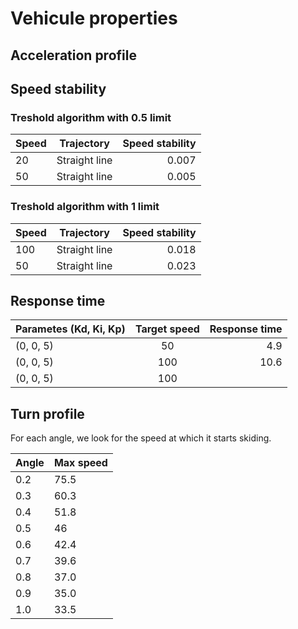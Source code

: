 # Vehicule properties

## Acceleration profile


## Speed stability 

### Treshold algorithm with 0.5 limit

| Speed       | Trajectory    | Speed stability|
| :---        |    :----:     |          ---:  |
| 20          | Straight line | 0.007          |
| 50          | Straight line | 0.005          |

### Treshold algorithm with 1 limit

| Speed       | Trajectory    | Speed stability|
| :---        |    :----:     |          ---:  |
| 100         | Straight line | 0.018          |
| 50          | Straight line | 0.023          |


## Response time

| Parametes (Kd, Ki, Kp)   | Target speed  | Response time  |
| :---                     |    :----:     |          ---:  |
| (0, 0, 5)                | 50            | 4.9            |
| (0, 0, 5)                | 100           | 10.6           |
| (0, 0, 5)                | 100           |                |


## Turn profile

For each angle, we look for the speed at which it starts skiding.

| Angle | Max speed |
|  :--- |  :---     |
|  0.2  |  75.5     |
|  0.3  |  60.3     |
|  0.4  |  51.8     |
|  0.5  |  46       |
|  0.6  |  42.4     |
|  0.7  |  39.6     |
|  0.8  |  37.0     |
|  0.9  |  35.0     |
|  1.0  |  33.5     |

